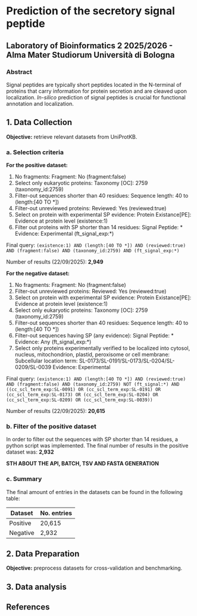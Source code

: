 # Prediction of the secretory signal peptide
## Laboratory of Bioinformatics 2 2025/2026 -  Alma Mater Studiorum Università di Bologna

### Abstract
Signal peptides are typically short peptides located in the N-terminal of proteins that carry information for protein secretion and are cleaved upon localization. *In-silico* prediction of signal peptides is crucial for functional annotation and localization. 

## 1. Data Collection
**Objective:** retrieve relevant datasets from UniProtKB.

### a. Selection criteria

**For the positive dataset:**
  1. No fragments: Fragment: No (fragment:false)
  2. Select only eukaryotic proteins: Taxonomy [OC]: 2759 (taxonomy_id:2759)
  3. Filter-out sequences shorter than 40 residues: Sequence length: 40 to (length:[40 TO *])
  4. Filter-out unreviewed proteins: Reviewed: Yes (reviewed:true)
  5. Select on protein with experimental SP evidence: Protein Existance[PE]: Evidence at protein level (existence:1)
  6. Filter out proteins with SP shorter than 14 residues: Signal Peptide: * Evidence: Experimental (ft_signal_exp:*)

  Final query: `(existence:1) AND (length:[40 TO *]) AND (reviewed:true) AND (fragment:false) AND (taxonomy_id:2759) AND (ft_signal_exp:*)`

  Number of results (22/09/2025): **2,949**

**For the negative dataset:**
  1. No fragments: Fragment: No (fragment:false)
  2. Filter-out unreviewed proteins: Reviewed: Yes (reviewed:true)
  3. Select on protein with experimental SP evidence: Protein Existance[PE]: Evidence at protein level (existence:1)
  4. Select only eukaryotic proteins: Taxonomy [OC]: 2759 (taxonomy_id:2759)
  5. Filter-out sequences shorter than 40 residues: Sequence length: 40 to (length:[40 TO *])
  6. Filter-out sequences having SP (any evidence): Signal Peptide: * Evidence: Any (ft_signal_exp:*)
  7. Select only proteins experimentally verified to be localized into cytosol, nucleus, mitochondrion, plastid, peroxisome or cell membrane: Subcellular location term: SL-0173/SL-0191/SL-0173/SL-0204/SL-0209/SL-0039 Evidence: Experimental

  Final query: `(existence:1) AND (length:[40 TO *]) AND (reviewed:true) AND (fragment:false) AND (taxonomy_id:2759) NOT (ft_signal:*) AND ((cc_scl_term_exp:SL-0091) OR (cc_scl_term_exp:SL-0191) OR (cc_scl_term_exp:SL-0173) OR (cc_scl_term_exp:SL-0204) OR (cc_scl_term_exp:SL-0209) OR (cc_scl_term_exp:SL-0039))`

  Number of results (22/09/2025): **20,615**

### b. Filter of the positive dataset
  In order to filter out the sequences with SP shorter than 14 residues, a python script was implemented.
  The final number of results in the positive dataset was: **2,932**

**STH ABOUT THE API, BATCH, TSV AND FASTA GENERATION**
  
### c. Summary
  The final amount of entries in the datasets can be found in the following table:
  
  | Dataset | No. entries |
  | ------------- | ------------- |
  | Positive  | 20,615  |
  | Negative  | 2,932  |
  
## 2. Data Preparation
**Objective:** preprocess datasets for cross-validation and benchmarking.



## 3. Data analysis

## References 

